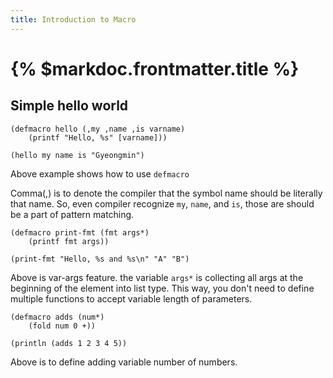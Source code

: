 ```yaml
---
title: Introduction to Macro
---
```


# {% $markdoc.frontmatter.title %}

## Simple hello world

```
(defmacro hello (,my ,name ,is varname)
    (printf "Hello, %s" [varname]))

(hello my name is "Gyeongmin")
```

Above example shows how to use `defmacro`

Comma(,) is to denote the compiler that the symbol name should be literally that name. So, even compiler recognize `my`, `name`, and `is`, those are should be a part of pattern matching.

```
(defmacro print-fmt (fmt args*)
    (printf fmt args))

(print-fmt "Hello, %s and %s\n" "A" "B")
```

Above is var-args feature. the variable `args*` is collecting all args at the beginning of the element into list type.
This way, you don't need to define multiple functions to accept variable length of parameters.

```
(defmacro adds (num*)
    (fold num 0 +))

(println (adds 1 2 3 4 5))
```

Above is to define adding variable number of numbers.